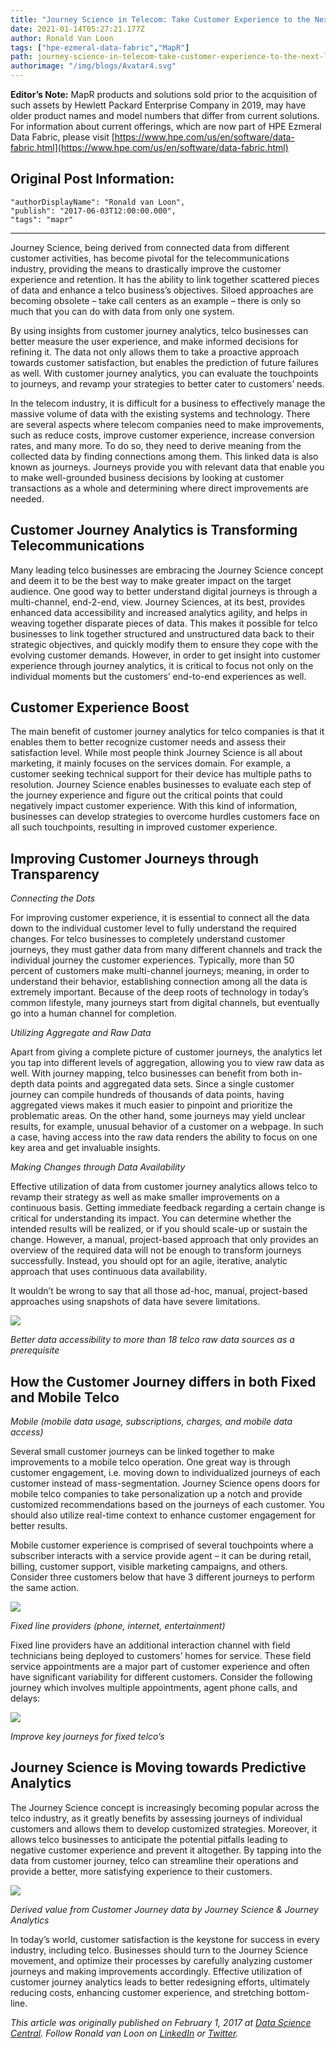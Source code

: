 ```yaml
---
title: "Journey Science in Telecom: Take Customer Experience to the Next Level"
date: 2021-01-14T05:27:21.177Z
author: Ronald Van Loon 
tags: ["hpe-ezmeral-data-fabric","MapR"]
path: journey-science-in-telecom-take-customer-experience-to-the-next-level
authorimage: "/img/blogs/Avatar4.svg"
---
```

**Editor’s Note:** MapR products and solutions sold prior to the acquisition of such assets by Hewlett Packard Enterprise Company in 2019, may have older product names and model numbers that differ from current solutions. For information about current offerings, which are now part of HPE Ezmeral Data Fabric, please visit [https://www.hpe.com/us/en/software/data-fabric.html](https://www.hpe.com/us/en/software/data-fabric.html)

## Original Post Information:

```
"authorDisplayName": "Ronald van Loon",
"publish": "2017-06-03T12:00:00.000",
"tags": "mapr"
```
---
Journey Science, being derived from connected data from different customer activities, has become pivotal for the telecommunications industry, providing the means to drastically improve the customer experience and retention. It has the ability to link together scattered pieces of data and enhance a telco business’s objectives. Siloed approaches are becoming obsolete – take call centers as an example – there is only so much that you can do with data from only one system.

By using insights from customer journey analytics, telco businesses can better measure the user experience, and make informed decisions for refining it. The data not only allows them to take a proactive approach towards customer satisfaction, but enables the prediction of future failures as well. With customer journey analytics, you can evaluate the touchpoints to journeys, and revamp your strategies to better cater to customers’ needs.

In the telecom industry, it is difficult for a business to effectively manage the massive volume of data with the existing systems and technology. There are several aspects where telecom companies need to make improvements, such as reduce costs, improve customer experience, increase conversion rates, and many more. To do so, they need to derive meaning from the collected data by finding connections among them. This linked data is also known as journeys. Journeys provide you with relevant data that enable you to make well-grounded business decisions by looking at customer transactions as a whole and determining where direct improvements are needed.

## Customer Journey Analytics is Transforming Telecommunications

Many leading telco businesses are embracing the Journey Science concept and deem it to be the best way to make greater impact on the target audience. One good way to better understand digital journeys is through a multi-channel, end-2-end, view. Journey Sciences, at its best, provides enhanced data accessibility and increased analytics agility, and helps in weaving together disparate pieces of data. This makes it possible for telco businesses to link together structured and unstructured data back to their strategic objectives, and quickly modify them to ensure they cope with the evolving customer demands. However, in order to get insight into customer experience through journey analytics, it is critical to focus not only on the individual moments but the customers’ end-to-end experiences as well.

## Customer Experience Boost

The main benefit of customer journey analytics for telco companies is that it enables them to better recognize customer needs and assess their satisfaction level. While most people think Journey Science is all about marketing, it mainly focuses on the services domain. For example, a customer seeking technical support for their device has multiple paths to resolution. Journey Science enables businesses to evaluate each step of the journey experience and figure out the critical points that could negatively impact customer experience. With this kind of information, businesses can develop strategies to overcome hurdles customers face on all such touchpoints, resulting in improved customer experience.

## Improving Customer Journeys through Transparency

*Connecting the Dots*

For improving customer experience, it is essential to connect all the data down to the individual customer level to fully understand the required changes. For telco businesses to completely understand customer journeys, they must gather data from many different channels and track the individual journey the customer experiences. Typically, more than 50 percent of customers make multi-channel journeys; meaning, in order to understand their behavior, establishing connection among all the data is extremely important. Because of the deep roots of technology in today’s common lifestyle, many journeys start from digital channels, but eventually go into a human channel for completion.

*Utilizing Aggregate and Raw Data*

Apart from giving a complete picture of customer journeys, the analytics let you tap into different levels of aggregation, allowing you to view raw data as well. With journey mapping, telco businesses can benefit from both in-depth data points and aggregated data sets. Since a single customer journey can compile hundreds of thousands of data points, having aggregated views makes it much easier to pinpoint and prioritize the problematic areas. On the other hand, some journeys may yield unclear results, for example, unusual behavior of a customer on a webpage. In such a case, having access into the raw data renders the ability to focus on one key area and get invaluable insights.

*Making Changes through Data Availability*

Effective utilization of data from customer journey analytics allows telco to revamp their strategy as well as make smaller improvements on a continuous basis. Getting immediate feedback regarding a certain change is critical for understanding its impact. You can determine whether the intended results will be realized, or if you should scale-up or sustain the change. However, a manual, project-based approach that only provides an overview of the required data will not be enough to transform journeys successfully. Instead, you should opt for an agile, iterative, analytic approach that uses continuous data availability.

It wouldn’t be wrong to say that all those ad-hoc, manual, project-based approaches using snapshots of data have severe limitations.

![](https://hpe-developer-portal.s3.amazonaws.com/uploads/media/2020/12/picture1-1610602144488.jpg)

*Better data accessibility to more than 18 telco raw data sources as a prerequisite*

## How the Customer Journey differs in both Fixed and Mobile Telco

*Mobile (mobile data usage, subscriptions, charges, and mobile data access)*

Several small customer journeys can be linked together to make improvements to a mobile telco operation. One great way is through customer engagement, i.e. moving down to individualized journeys of each customer instead of mass-segmentation. Journey Science opens doors for mobile telco companies to take personalization up a notch and provide customized recommendations based on the journeys of each customer. You should also utilize real-time context to enhance customer engagement for better results.

Mobile customer experience is comprised of several touchpoints where a subscriber interacts with a service provide agent – it can be during retail, billing, customer support, visible marketing campaigns, and others. Consider three customers below that have 3 different journeys to perform the same action.

![](https://hpe-developer-portal.s3.amazonaws.com/uploads/media/2020/12/picture2-1610602154635.jpg)

*Fixed line providers (phone, internet, entertainment)*

Fixed line providers have an additional interaction channel with field technicians being deployed to customers’ homes for service. These field service appointments are a major part of customer experience and often have significant variability for different customers. Consider the following journey which involves multiple appointments, agent phone calls, and delays:

![](https://hpe-developer-portal.s3.amazonaws.com/uploads/media/2020/12/picture3-1610602163126.jpg)

*Improve key journeys for fixed telco’s*

## Journey Science is Moving towards Predictive Analytics

The Journey Science concept is increasingly becoming popular across the telco industry, as it greatly benefits by assessing journeys of individual customers and allows them to develop customized strategies. Moreover, it allows telco businesses to anticipate the potential pitfalls leading to negative customer experience and prevent it altogether. By tapping into the data from customer journey, telco can streamline their operations and provide a better, more satisfying experience to their customers.

![](https://hpe-developer-portal.s3.amazonaws.com/uploads/media/2020/12/picture4-1610602170940.jpg)

*Derived value from Customer Journey data by Journey Science & Journey Analytics*

In today’s world, customer satisfaction is the keystone for success in every industry, including telco. Businesses should turn to the Journey Science movement, and optimize their processes by carefully analyzing customer journeys and making improvements accordingly. Effective utilization of customer journey analytics leads to better redesigning efforts, ultimately reducing costs, enhancing customer experience, and stretching bottom-line.

*This article was originally published on February 1, 2017 at [Data Science Central](http://www.datasciencecentral.com/profiles/blogs/journey-science-in-telecom-take-customer-experience-to-the-next). Follow Ronald van Loon on [LinkedIn](https://www.linkedin.com/in/ronald-van-loon-5411a/) or [Twitter](https://twitter.com/Ronald_vanLoon).*
